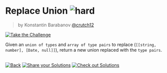 <!--info-header-start--><h1>Replace Union <img src="https://img.shields.io/badge/-hard-de3d37" alt="hard"/> </h1><blockquote><p>by Konstantin Barabanov <a href="https://github.com/crutch12" target="_blank">@crutch12</a></p></blockquote><p><a href="https://tsch.js.org/13580/play" target="_blank"><img src="https://img.shields.io/badge/-Take%20the%20Challenge-3178c6?logo=typescript&logoColor=white" alt="Take the Challenge"/></a> </p><!--info-header-end-->

Given an `union of types` and `array of type pairs` to replace (`[[string, number], [Date, null]]`), return a new union
replaced with the `type pairs`.


<!--info-footer-start--><br><a href="../../README.md" target="_blank"><img src="https://img.shields.io/badge/-Back-grey" alt="Back"/></a> <a href="https://tsch.js.org/13580/answer" target="_blank"><img src="https://img.shields.io/badge/-Share%20your%20Solutions-teal" alt="Share your Solutions"/></a> <a href="https://tsch.js.org/13580/solutions" target="_blank"><img src="https://img.shields.io/badge/-Check%20out%20Solutions-de5a77?logo=awesome-lists&logoColor=white" alt="Check out Solutions"/></a> <!--info-footer-end-->